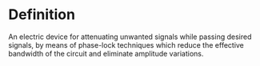 # Definition

An electric device for attenuating unwanted signals while passing
desired signals, by means of phase-lock techniques which reduce the
effective bandwidth of the circuit and eliminate amplitude variations.
